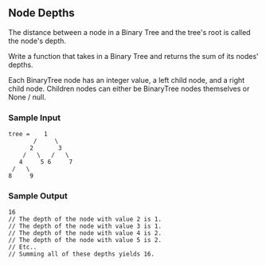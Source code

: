 
## Node Depths

The distance between a node in a Binary Tree and the tree's root is called the
node's depth.

Write a function that takes in a Binary Tree and returns the sum of its nodes'
depths.

Each BinaryTree node has an integer value, a
left child node, and a right child node. Children
nodes can either be BinaryTree nodes themselves or
None / null.

### Sample Input
```
tree =    1
       /     \
      2       3
    /   \   /   \
   4     5 6     7
 /   \
8     9
```

### Sample Output
```
16
// The depth of the node with value 2 is 1.
// The depth of the node with value 3 is 1.
// The depth of the node with value 4 is 2.
// The depth of the node with value 5 is 2.
// Etc..
// Summing all of these depths yields 16.
```
